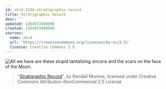 ```yaml
---
id: xkcd.1194-stratigraphic-record
title: Stratigraphic Record
desc: ''
updated: 1364972400000
created: 1364972400000
sources:
  name: xkcd
  url: 'https://creativecommons.org/licenses/by-nc/2.5/'
  license: Creative Commons 2.5
---
```

![All we have are these stupid tantalizing zircons and the scars on the face of the Moon.](https://imgs.xkcd.com/comics/stratigraphic_record.png)
> "[Stratigraphic Record](https://xkcd.com/1194/)", by Randall Munroe, licensed under Creative Commons Attribution-NonCommercial 2.5 License
